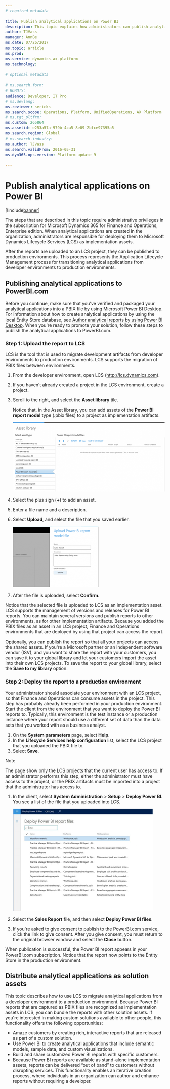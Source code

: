 ```yaml
---
# required metadata

title: Publish analytical applications on Power BI 
description: This topic explains how administrators can publish analytical applications on Power BI.
author: TJVass
manager: AnnBe
ms.date: 07/26/2017
ms.topic: article
ms.prod: 
ms.service: dynamics-ax-platform
ms.technology: 

# optional metadata

# ms.search.form: 
# ROBOTS: 
audience: Developer, IT Pro
# ms.devlang: 
ms.reviewer: sericks
ms.search.scope: Operations, Platform, UnifiedOperations, AX Platform
# ms.tgt_pltfrm: 
ms.custom: 265864
ms.assetid: e253a57a-979b-4ca5-8e09-2bfce97395a5
ms.search.region: Global
# ms.search.industry: 
ms.author: TJVass
ms.search.validFrom: 2016-05-31
ms.dyn365.ops.version: Platform update 9

---
```


# Publish analytical applications on Power BI 

[!include[banner](../includes/banner.md)]

The steps that are described in this topic require administrative privileges in the subscription for Microsoft Dynamics 365 for Finance and Operations, Enterprise edition. When analytical applications are created in the organization, administrators are responsible for deploying them to Microsoft Dynamics Lifecycle Services (LCS) as implementation assets.

After the reports are uploaded to an LCS project, they can be published to production environments. This process represents the Application Lifecycle Management process for transitioning analytical applications from developer environments to production environments.

## Publishing analytical applications to PowerBI.com

Before you continue, make sure that you've verified and packaged your analytical applications into a PBIX file by using Microsoft Power BI Desktop. For information about how to create analytical applications by using the local Entity Store database, see [Author analytical reports by using Power BI Desktop](author-distribute-power-bi-reports.md). When you're ready to promote your solution, follow these steps to publish the analytical applications to PowerBI.com.

### Step 1: Upload the report to LCS

LCS is the tool that is used to migrate development artifacts from developer environments to production environments. LCS supports the migration of PBIX files between environments.

1. From the developer environment, open LCS (<http://lcs.dynamics.com>).
2. If you haven’t already created a project in the LCS environment, create a project.
3. Scroll to the right, and select the **Asset library** tile.

    Notice that, in the Asset library, you can add assets of the **Power BI report model** type (.pbix files) to a project as implementation artifacts.

    ![Asset library](media/asset-library.PNG)

4. Select the plus sign (**+**) to add an asset.
5. Enter a file name and a description.
6. Select **Upload**, and select the file that you saved earlier.

    ![Upload a new file](media/upload.PNG)

7. After the file is uploaded, select **Confirm**.

Notice that the selected file is uploaded to LCS as an implementation asset. LCS supports the management of versions and releases for Power BI reports. You can maintain several versions and publish reports to other environments, as for other implementation artifacts. Because you added the PBIX files as an asset in an LCS project, Finance and Operations environments that are deployed by using that project can access the report.

Optionally, you can publish the report so that all your projects can access the shared assets. If you're a Microsoft partner or an independent software vendor (ISV), and you want to share the report with your customers, you can save it to your global library and let your customers import the asset into their own LCS projects. To save the report to your global library, select the **Save to my library** option.

### Step 2: Deploy the report to a production environment

Your administrator should associate your environment with an LCS project, so that Finance and Operations can consume assets in the project. This step has probably already been performed in your production environment. Start the client from the environment that you want to deploy the Power BI reports to. Typically, this environment is the test instance or a production instance where your report should use a different set of data than the data sets that you worked with as a business analyst. 

1. On the **System parameters** page, select **Help**. 
2. In the **Lifecycle Services help configuration** list, select the LCS project that you uploaded the PBIX file to.
3. Select **Save**. 

> [!NOTE] 
> The page show only the LCS projects that the current user has access to. If an administrator performs this step, either the administrator must have access to the project, or the PBIX artifacts must be imported into a project that the administrator has access to.

1. In the client, select **System Administration** \> **Setup** \> **Deploy Power BI**. You see a list of the file that you uploaded into LCS.

    ![Deploy Power BI](media/deploy.PNG)

2. Select the **Sales Report** file, and then select **Deploy Power BI files**.
3. If you're asked to give consent to publish to the PowerBI.com service, click the link to give consent. After you give consent, you must return to the original browser window and select the **Close** button.

When publication is successful, the Power BI report appears in your PowerBI.com subscription. Notice that the report now points to the Entity Store in the production environment.

## Distribute analytical applications as solution assets

This topic describes how to use LCS to migrate analytical applications from a developer environment to a production environment. Because Power BI reports that are captured as PBIX files are recognized as implementation assets in LCS, you can bundle the reports with other solution assets. If you're interested in making custom solutions available to other people, this functionality offers the following opportunities:

- Amaze customers by creating rich, interactive reports that are released as part of a custom solution.
- Use Power BI to create analytical applications that include semantic models, sample data, and custom visualizations.
- Build and share customized Power BI reports with specific customers.
- Because Power BI reports are available as stand-alone implementation assets, reports can be delivered “out of band” to customers without disrupting services. This functionality enables an iterative creation process, where individuals in an organization can author and enhance reports without requiring a developer.
